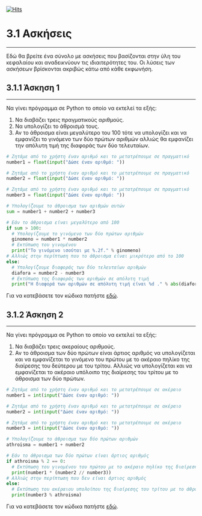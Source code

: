 [![Hits](https://hits.seeyoufarm.com/api/count/incr/badge.svg?url=https%3A%2F%2Feffie375.github.io%2FTPTE-AEGEAN&count_bg=%23E3802B&title_bg=%2307359E&icon=internetarchive.svg&icon_color=%23E7E7E7&title=%CE%A0%CF%81%CE%BF%CE%B2%CE%BF%CE%BB%CE%AD%CF%82&edge_flat=false)](https://hits.seeyoufarm.com)

# 3.1 Ασκήσεις

---

Εδώ θα βρείτε ένα σύνολο με ασκήσεις που βασίζονται στην ύλη του κεφαλαίου και αναδεικνύουν τις ιδιαιτερότητες του. Οι λύσεις των ασκήσεων βρίσκονται ακριβώς κάτω από κάθε εκφωνήση.

## 3.1.1 Άσκηση 1

---

Να γίνει πρόγραµµα σε Python το οποίο να εκτελεί τα εξής:

1. Να διαβάζει τρεις πραγµατικούς αριθµούς.
2. Να υπολογίζει το άθροισµά τους.
3. Αν το άθροισµα είναι µεγαλύτερο του 100 τότε να υπολογίζει και να εµφανίζει το γινόµενο των δύο πρώτων αριθµών αλλιώς θα εµφανίζει την απόλυτη τιµή της διαφοράς των δύο τελευταίων.

```python
# Ζητάμε από το χρήστη έναν αριθμό και το μετατρέπουμε σε πραγματικό
number1 = float(input("Δώσε έναν αριθμό: "))

# Ζητάμε από το χρήστη έναν αριθμό και το μετατρέπουμε σε πραγματικό
number2 = float(input("Δώσε έναν αριθμό: "))

# Ζητάμε από το χρήστη έναν αριθμό και το μετατρέπουμε σε πραγματικό
number3 = float(input("Δώσε έναν αριθμό: "))

# Υπολογίζουμε το άθροισμα των αριθμών αυτών
sum = number1 + number2 + number3

# Εάν το άθροισμα είναι μεγαλύτερο από 100
if sum > 100:
  # Υπολογίζουμε το γινόμενο των δύο πρώτων αριθμών
  ginomeno = number1 * number2
  # Εκτύπωση του γινομένου
  print("Το γινόμενο ισούται με %.2f." % ginomeno)
# Αλλιώς στην περίπτωση που το άθροισμα είναι μικρότερο από το 100
else:
  # Υπολογίζουμε διαφοράς των δύο τελευταίων αριθμών
  diafora = number2 - number3
  # Εκτύπωση της διαφοράς των αριθμών σε απόλυτη τιμή
  print("Η διαφορά των αριθμών σε απόλυτη τιμή είναι %d ." % abs(diafora))
```

Για να κατεβάσετε τον κώδικα πατήστε [εδώ](src/lecture-03-exercise-01.py).

## 3.1.2 Άσκηση 2

---

Να γίνει πρόγραµµα σε Python το οποίο να εκτελεί τα εξής:

1. Να διαβάζει τρεις ακεραίους αριθµούς.
2. Αν το άθροισµα των δύο πρώτων είναι άρτιος αριθµός να υπολογίζεται και να εµφανίζεται το γινόµενο του πρώτου µε το ακέραιο πηλίκο της διαίρεσης του δεύτερου µε του τρίτου. Αλλιώς να υπολογίζεται και να εµφανίζεται το ακέραιο υπόλοιπο της διαίρεσης του τρίτου µε το άθροισµα των δύο πρώτων.

```python
# Ζητάμε από το χρήστη έναν αριθμό και το μετατρέπουμε σε ακέραιο
number1 = int(input("Δώσε έναν αριθμό: "))

# Ζητάμε από το χρήστη έναν αριθμό και το μετατρέπουμε σε ακέραιο
number2 = int(input("Δώσε έναν αριθμό: "))

# Ζητάμε από το χρήστη έναν αριθμό και το μετατρέπουμε σε ακέραιο
number3 = int(input("Δώσε έναν αριθμό: "))

# Υπολογίζουμε το άθροισμα των δύο πρώτων αριθμών
athroisma = number1 + number2

# Εάν το άθροισµα των δύο πρώτων είναι άρτιος αριθµός
if athroisma % 2 == 0:
  # Εκτύπωση του γινομένου του πρώτου µε το ακέραιο πηλίκο της διαίρεσης του δεύτερου µε του τρίτου
  print(number1 * (number2 // number3))
# Αλλιώς στην περίπτωση που δεν είναι άρτιος αριθμός
else:
  # Εκτύπωση του ακέραιου υπολοίπου της διαίρεσης του τρίτου µε το άθροισµα των δύο πρώτων
  print(number3 % athroisma)
```

Για να κατεβάσετε τον κώδικα πατήστε [εδώ](src/lecture-03-exercise-02.py).
